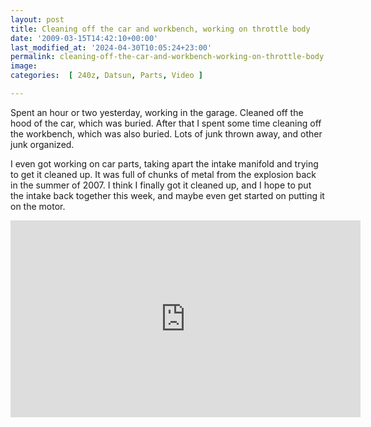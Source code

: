 ```yaml
---
layout: post
title: Cleaning off the car and workbench, working on throttle body
date: '2009-03-15T14:42:10+00:00'
last_modified_at: '2024-04-30T10:05:24+23:00'
permalink: cleaning-off-the-car-and-workbench-working-on-throttle-body
image: 
categories:  [ 240z, Datsun, Parts, Video ]

---
```

Spent an hour or two yesterday, working in the garage. Cleaned off the hood of the car, which was buried. After that I spent some time cleaning off the workbench, which was also buried. Lots of junk thrown away, and other junk organized.

I even got working on car parts, taking apart the intake manifold and trying to get it cleaned up. It was full of chunks of metal from the explosion back in the summer of 2007. I think I finally got it cleaned up, and I hope to put the intake back together this week, and maybe even get started on putting it on the motor.

<iframe width="560" height="315" src="https://www.youtube.com/embed/L2CmxC8AGFI?si=RkD_6U1y9Rh0Htyo" title="YouTube video player" frameborder="0" allow="accelerometer; autoplay; clipboard-write; encrypted-media; gyroscope; picture-in-picture; web-share" referrerpolicy="strict-origin-when-cross-origin" allowfullscreen></iframe>